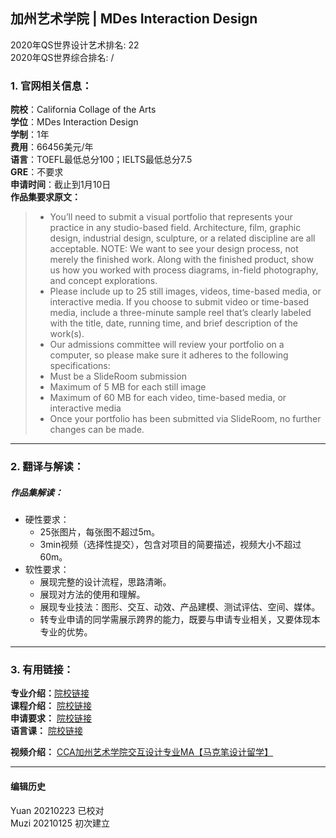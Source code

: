 ## 加州艺术学院 | MDes Interaction Design

2020年QS世界设计艺术排名: 22  
2020年QS世界综合排名: /    

### 1. 官网相关信息：  

**院校**：California Collage of the Arts  
**学位**：MDes Interaction Design  
**学制**：1年  
**费用**：66456美元/年  
**语言**：TOEFL最低总分100；IELTS最低总分7.5  
**GRE**：不要求  
**申请时间**：截止到1月10日  
**作品集要求原文：**     

> - You’ll need to submit a visual portfolio that represents your practice in any studio-based field. Architecture, film, graphic design, industrial design, sculpture, or a related discipline are all acceptable. NOTE: We want to see your design process, not merely the finished work. Along with the finished product, show us how you worked with process diagrams, in-field photography, and concept explorations.
> - Please include up to 25 still images, videos, time-based media, or interactive media. If you choose to submit video or time-based media, include a three-minute sample reel that’s clearly labeled with the title, date, running time, and brief description of the work(s).
> - Our admissions committee will review your portfolio on a computer, so please make sure it adheres to the following specifications:
> - Must be a SlideRoom submission
> - Maximum of 5 MB for each still image
> - Maximum of 60 MB for each video, time-based media, or interactive media
> - Once your portfolio has been submitted via SlideRoom, no further changes can be made.


---

### 2. 翻译与解读：  

##### 作品集解读：  
- 硬性要求：  
  - 25张图片，每张图不超过5m。  
  - 3min视频（选择性提交），包含对项目的简要描述，视频大小不超过60m。  
- 软性要求：  
  - 展现完整的设计流程，思路清晰。  
  - 展现对方法的使用和理解。  
  - 展现专业技法：图形、交互、动效、产品建模、测试评估、空间、媒体。  
  - 转专业申请的同学需展示跨界的能力，既要与申请专业相关，又要体现本专业的优势。  


---

### 3. 有用链接：  

**专业介绍：**[院校链接](https://www.cca.edu/design/interaction-design/)  
**课程介绍：** [院校链接](https://www.cca.edu/design/interaction-design/)  
**申请要求：** [院校链接](https://www.cca.edu/admissions/)  
**语言课：** [院校链接](https://www.cca.edu/admissions/international/#section-how-to-apply)  

**视频介绍：** [CCA加州艺术学院交互设计专业MA【马克笔设计留学】](https://www.bilibili.com/video/av24456792)  

---


#### 编辑历史
Yuan 20210223 已校对   
Muzi 20210125 初次建立  
